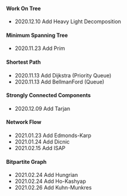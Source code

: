#### Work On Tree

- 2020.12.10 Add Heavy Light Decomposition

#### Minimum Spanning Tree

- 2020.11.23 Add Prim

#### Shortest Path

- 2020.11.13 Add Dijkstra (Priority Queue)
- 2020.11.13 Add BellmanFord (Queue)

#### Strongly Connected Components

- 2020.12.09 Add Tarjan

#### Network Flow

- 2021.01.23 Add Edmonds-Karp
- 2021.01.24 Add Dicnic
- 2021.02.15 Add ISAP

#### Bitpartite Graph

- 2021.02.24 Add Hungrian
- 2021.02.24 Add Ho-Kashyap
- 2021.02.26 Add Kuhn-Munkres